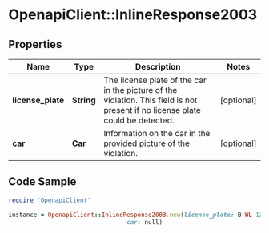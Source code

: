 # OpenapiClient::InlineResponse2003

## Properties

Name | Type | Description | Notes
------------ | ------------- | ------------- | -------------
**license_plate** | **String** | The license plate of the car in the picture of the violation. This field is not present if no license plate could be detected. | [optional] 
**car** | [**Car**](Car.md) | Information on the car in the provided picture of the violation. | [optional] 

## Code Sample

```ruby
require 'OpenapiClient'

instance = OpenapiClient::InlineResponse2003.new(license_plate: B-WL 1234,
                                 car: null)
```


